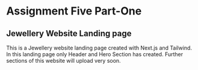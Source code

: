 # Assignment Five Part-One
## Jewellery Website Landing page
This is a Jewellery website landing page created with Next.js and Tailwind. In this landing page only Header and Hero Section has created. Further sections of this website will upload very soon. 
